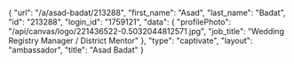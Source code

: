 {
    "url": "\/a\/asad-badat\/213288",
    "first_name": "Asad",
    "last_name": "Badat",
    "id": "213288",
    "login_id": "1759121",
    "data": {
        "profilePhoto": "\/api\/canvas\/logo\/221436522-0.5032044812571.jpg",
        "job_title": "Wedding Registry Manager \/ District Mentor"
    },
    "type": "captivate",
    "layout": "ambassador",
    "title": "Asad Badat"
}